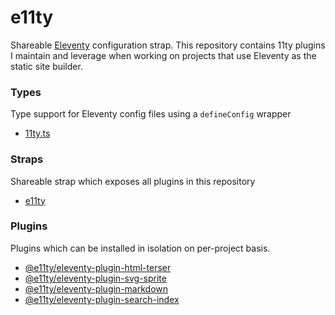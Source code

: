 # e11ty

Shareable [Eleventy](https://www.11ty.dev/) configuration strap. This repository contains 11ty plugins I maintain and leverage when working on projects that use Eleventy as the static site builder.

### Types

Type support for Eleventy config files using a `defineConfig` wrapper

- [11ty.ts](/packages/11ty.ts)

### Straps

Shareable strap which exposes all plugins in this repository

- [e11ty](/packages/11ty.ts)

### Plugins

Plugins which can be installed in isolation on per-project basis.

- [@e11ty/eleventy-plugin-html-terser](/packages/eleventy-plugin-html-terser/)
- [@e11ty/eleventy-plugin-svg-sprite](/packages/eleventy-plugin-svg-sprite/)
- [@e11ty/eleventy-plugin-markdown](/packages/eleventy-plugin-markdown/)
- [@e11ty/eleventy-plugin-search-index](/packages/eleventy-plugin-search-index/)
